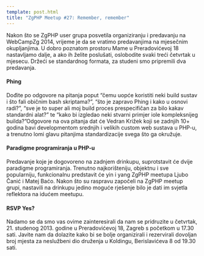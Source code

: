 ```yaml
---
template: post.html
title: "ZgPHP Meetup #27: Remember, remember"
---
```


Nakon što se ZgPHP user grupa posvetila organiziranju i predavanju na WebCampZg
2014, vrijeme je da se vratimo predavanjima na mjesečnim okupljanjima. U dobro
poznatom prostoru Mame u Preradovićevoj 18 nastavljamo dalje, a ako ih želite
poslušati, oslobodite svaki treći četvrtak u mjesecu. Držeći se standardnog
formata, za studeni smo pripremili dva predavanja.

#### Phing

Dođite po odgovore na pitanja poput “čemu uopće koristiti neki build sustav i
što fali običnim bash skriptama?”, “što je zapravo Phing i kako u osnovi radi?”,
“sve je to super ali moj build proces prespecifičan za bilo kakav standardni
alat?” te “kako bi izgledao neki stvarni primjer iole kompleksnijeg
builda?”Odgovore na ova pitanja dat će Vedran Križek koji se zadnjih 10+ godina
bavi developmentom srednjih i velikih custom web sustava u PHP-u, a trenutno
lomi glavu pitanjima standardizacije svega što ga okružuje.

#### Paradigme programiranja u PHP-u

Predavanje koje je dogovoreno na zadnjem drinkupu, suprotstavit će dvije
paradigme programiranja. Trenutno najkorišteniju, objektnu i sve popularniju,
funkcionalnu predstavit će yin i yang ZgPHP meetupa Ljubo Čanić i Matej Baćo.
Nakon što su raspravu započeli na ZgPHP meetup grupi, nastavili na drinkupu
jedino moguće rješenje bilo je dati im svjetla reflektora na idućem meetupu.

#### RSVP Yes?

Nadamo se da smo vas ovime zainteresirali da nam se pridruzite u četvrtak, 21.
studenog 2013. godine u Preradovićevoj 18, Zagreb s početkom u 17.30 sati.
Javite nam da dolazite kako bi se bolje organizirali i rezervirali dovoljan broj
mjesta za neslužbeni dio druženja u Koldingu, Berislavićeva 8 od 19.30 sati.
